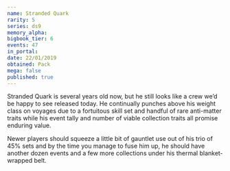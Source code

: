 ```yaml
---
name: Stranded Quark
rarity: 5
series: ds9
memory_alpha:
bigbook_tier: 6
events: 47
in_portal:
date: 22/01/2019
obtained: Pack
mega: false
published: true
---
```


Stranded Quark is several years old now, but he still looks like a crew we’d be happy to see released today. He continually punches above his weight class on voyages due to a fortuitous skill set and handful of rare anti-matter traits while his event tally and number of viable collection traits all promise enduring value.

Newer players should squeeze a little bit of gauntlet use out of his trio of 45% sets and by the time you manage to fuse him up, he should have another dozen events and a few more collections under his thermal blanket-wrapped belt.
